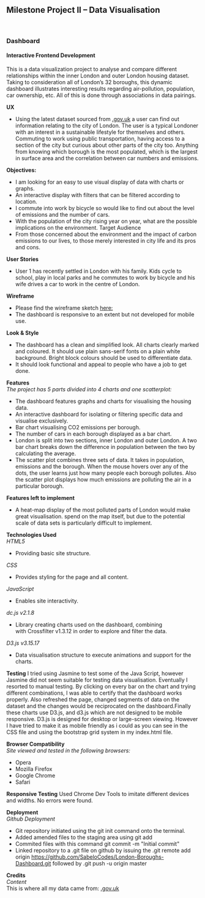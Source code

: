 <h2>Milestone Project II – Data Visualisation</h2><br>
<h3>Dashboard</h3>
<h4>Interactive Frontend Development</h4>

This is a data visualization project to analyse and compare different relationships within 
the inner London and outer London housing dataset. Taking to consideration all of London’s 32 boroughs, 
this dynamic dashboard illustrates interesting results regarding air-pollution, population, car ownership, 
etc. All of this is done through associations in data pairings.

**UX**
* Using the latest dataset sourced from [.gov.uk](https://www.gov.uk/government/statistical-data-sets) a user can 
find out information relating to the city of London. The user is a typical Londoner with an interest in a 
sustainable lifestyle for themselves and others. Commuting to work using public transportation, having access 
to a section of the city but curious about other parts of the city too. Anything from knowing which borough is 
the most populated, which is the largest in surface area and the correlation between car numbers and emissions.

**Objectives:**
* I am looking for an easy to use visual display of data with charts or graphs.
* An interactive display with filters that can be filtered according to location. 
* I commute into work by bicycle so would like to find out about the level of emissions and the number of cars.
* With the population of the city rising year on year, what are the possible implications on the environment. 
Target Audience
* From those concerned about the environment and the impact of carbon emissions to our lives, to those merely 
interested in city life and its pros and cons.

**User Stories**
* User 1 has recently settled in London with his family. Kids cycle to school, play in local parks and he commutes 
to work by bicycle and his wife drives a car to work in the centre of London.  


**Wireframe**
* Please find the wireframe sketch [here:](dashboard/mileStoneProject/wireframe/dashboard.jpg) 
* The dashboard is responsive to an extent but not developed for mobile use. 

**Look & Style**
* The dashboard has a clean and simplified look. All charts clearly marked and coloured. It should use plain sans-serif 
fonts on a plain white background. Bright block colours should be used to differentiate data.
* It should look functional and appeal to people who have a job to get done.

**Features**<br>
_The project has 5 parts divided into 4 charts and one scatterplot:_
* The dashboard features graphs and charts for visualising the housing data.
* An interactive dashboard for isolating or filtering specific data and visualise exclusively. 
* Bar chart visualising CO2 emissions per borough.
* The number of cars in each borough displayed as a bar chart.
* London is split into two sections, inner London and outer London. A two bar chart breaks down the difference in 
population between the two by calculating the average.
* The scatter plot combines three sets of data. It takes in population, emissions and the borough. When the mouse 
hovers over any of the dots, the user learns just how many people each borough pollutes. Also the scatter plot displays 
how much emissions are polluting the air in a particular borough. 

**Features left to implement**
* A heat-map display of the most polluted parts of London would make great visualisation. spend on the map itself, but due to the potential scale of data sets is particularly difficult to implement.

**Technologies Used**<br>
_HTML5_
* Providing basic site structure.

_CSS_
* Provides styling for the page and all content.

_JavaScript_
* Enables site interactivity.

_dc.js v2.1.8_
* Library creating charts used on the dashboard, combining with Crossfilter v1.3.12 in order to explore and filter the data.

_D3.js v3.15.17_
* Data visualisation structure to execute animations and support for the charts.

**Testing**
I tried using Jasmine to test some of the Java Script, however Jasmine did not seem suitable for testing data visualisation. 
Eventually I resorted to manual testing. By clicking on every bar on the chart and trying different combinations, 
I was able to certify that the dashboard works properly. Also refreshed the page, changed segments of data on the dataset 
and the changes would be reciprocated on the dashboard.Finally these charts use D3.js, and d3.js which are not designed to 
be mobile responsive. D3.js is designed for desktop or large-screen viewing. However I have tried to make it as mobile 
friendly as i could as you can see in the CSS file and using the bootstrap grid system in my index.html file.

**Browser Compatibility**<br>
_Site viewed and tested in the following browsers:_
* Opera
* Mozilla Firefox
* Google Chrome
* Safari

**Responsive Testing**
Used Chrome Dev Tools to imitate different devices and widths. No errors were found.

**Deployment**<br>
_Github Deployment_
* Git repository initiated using the git init command onto the terminal.
* Added amended files to the staging area using git add 
* Commited files with this command git commit -m "Initial commit"
* Linked repository to a .git file on github by issuing the 
.git remote add origin https://github.com/SabeloCodes/London-Boroughs-Dashboard.git 
followed by .git push -u origin master

**Credits**<br>
_Content_<br>
This is where all my data came from: [.gov.uk](https://www.gov.uk/government/statistical-data-sets) 

